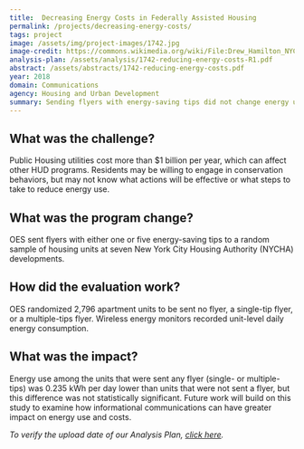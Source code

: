 ```yaml
---
title:  Decreasing Energy Costs in Federally Assisted Housing
permalink: /projects/decreasing-energy-costs/
tags: project  
image: /assets/img/project-images/1742.jpg  
image-credit: https://commons.wikimedia.org/wiki/File:Drew_Hamilton_NYCHA_jeh.jpg
analysis-plan: /assets/analysis/1742-reducing-energy-costs-R1.pdf
abstract: /assets/abstracts/1742-reducing-energy-costs.pdf
year: 2018  
domain: Communications
agency: Housing and Urban Development
summary: Sending flyers with energy-saving tips did not change energy use.
---
```

## What was the challenge?

Public Housing utilities cost more than $1 billion per year, which can affect other HUD programs. Residents may be willing to engage in conservation behaviors, but may not know what actions will be effective or what steps to take to reduce energy use.

## What was the program change?

OES sent flyers with either one or five energy-saving tips to a random sample of housing units at seven New York City Housing Authority (NYCHA) developments.

## How did the evaluation work?

OES randomized 2,796 apartment units to be sent no flyer, a single-tip flyer, or a multiple-tips flyer. Wireless energy monitors recorded unit-level daily energy consumption.

## What was the impact?

Energy use among the units that were sent any flyer (single- or multiple-tips) was 0.235 kWh per day lower than units that were not sent a flyer, but this difference was not statistically significant. Future work will build on this study to examine how informational communications can have greater impact on energy use and costs.

<i>To verify the upload date of our Analysis Plan, <a href="https://github.com/gsa-oes/office-of-evaluation-sciences/commits/master/assets/analysis/1742-reducing-energy-costs-R1.pdf">click here</a>.</i>
